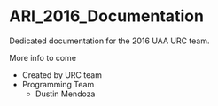 # ARI_2016_Documentation
Dedicated documentation for the 2016 UAA URC team.

More info to come

* Created by URC team
* Programming Team
	* Dustin Mendoza
